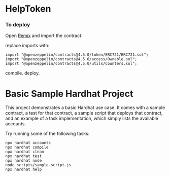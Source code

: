 # HelpToken 

### To deploy 

Open [Remix](https://remix.ethereum.org/) and import the contract.

replace imports with:
```solidity
import "@openzeppelin/contracts@4.5.0/token/ERC721/ERC721.sol";
import "@openzeppelin/contracts@4.5.0/access/Ownable.sol";
import "@openzeppelin/contracts@4.5.0/utils/Counters.sol";
```
compile. 
deploy.

# Basic Sample Hardhat Project

This project demonstrates a basic Hardhat use case. It comes with a sample contract, a test for that contract, a sample script that deploys that contract, and an example of a task implementation, which simply lists the available accounts.

Try running some of the following tasks:

```shell
npx hardhat accounts
npx hardhat compile
npx hardhat clean
npx hardhat test
npx hardhat node
node scripts/sample-script.js
npx hardhat help
```
